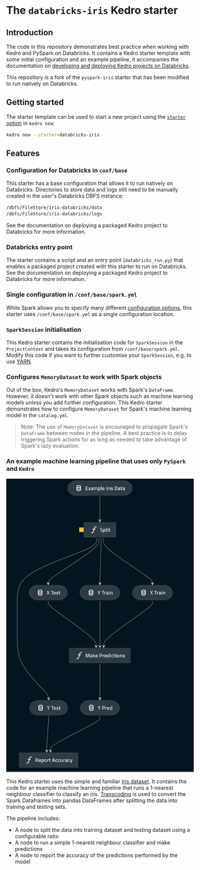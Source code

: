 # The `databricks-iris` Kedro starter

## Introduction

The code in this repository demonstrates best practice when working with Kedro and PySpark on Databricks. It contains a Kedro starter template with some initial configuration and an example pipeline, it accompanies the documentation on [developing and deploying Kedro projects on Databricks](https://docs.kedro.org/en/stable/deployment/databricks/index.html).

This repository is a fork of the `pyspark-iris` starter that has been modified to run natively on Databricks.

## Getting started

The starter template can be used to start a new project using the [`starter` option](https://docs.kedro.org/en/stable/kedro_project_setup/starters.html) in `kedro new`:

```bash
kedro new --starter=databricks-iris
```

## Features

### Configuration for Databricks in `conf/base`

This starter has a base configuration that allows it to run natively on Databricks. Directories to store data and logs still need to be manually created in the user's Databricks DBFS instance:

```bash
/dbfs/FileStore/iris-databricks/data
/dbfs/FileStore/iris-databricks/logs
```

See the documentation on deploying a packaged Kedro project to Databricks for more information.

### Databricks entry point

The starter contains a script and an entry point (`databricks_run.py`) that enables a packaged project created with this starter to run on Databricks. See the documentation on deploying a packaged Kedro project to Databricks for more information.

### Single configuration in `/conf/base/spark.yml`

While Spark allows you to specify many different [configuration options](https://spark.apache.org/docs/latest/configuration.html), this starter uses `/conf/base/spark.yml` as a single configuration location.

### `SparkSession` initialisation

This Kedro starter contains the initialisation code for `SparkSession` in the `ProjectContext` and takes its configuration from `/conf/base/spark.yml`. Modify this code if you want to further customise your `SparkSession`, e.g. to use [YARN](https://hadoop.apache.org/docs/current/hadoop-yarn/hadoop-yarn-site/YARN.html).

### Configures `MemoryDataset` to work with Spark objects

Out of the box, Kedro's `MemoryDataset` works with Spark's `DataFrame`. However, it doesn't work with other Spark objects such as machine learning models unless you add further configuration. This Kedro starter demonstrates how to configure `MemoryDataset` for Spark's machine learning model in the `catalog.yml`.

> Note: The use of `MemoryDataset` is encouraged to propagate Spark's `DataFrame` between nodes in the pipeline. A best practice is to delay triggering Spark actions for as long as needed to take advantage of Spark's lazy evaluation.

### An example machine learning pipeline that uses only `PySpark` and `Kedro`

![Iris Pipeline Visualisation](./images/iris_pipeline.png)

This Kedro starter uses the simple and familiar [Iris dataset](https://www.kaggle.com/uciml/iris). It contains the code for an example machine learning pipeline that runs a 1-nearest neighbour classifier to classify an iris.
[Transcoding](https://docs.kedro.org/en/stable/data/data_catalog_yaml_examples.html#read-the-same-file-using-two-different-datasets) is used to convert the Spark Dataframes into pandas DataFrames after splitting the data into training and testing sets.

The pipeline includes:

* A node to split the data into training dataset and testing dataset using a configurable ratio
* A node to run a simple 1-nearest neighbour classifier and make predictions
* A node to report the accuracy of the predictions performed by the model
